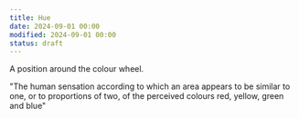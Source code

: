 ```yaml
---
title: Hue
date: 2024-09-01 00:00
modified: 2024-09-01 00:00
status: draft
---
```


A position around the colour wheel.

"The human sensation according to which an area appears to be similar to one, or to proportions of two, of the perceived colours red, yellow, green and blue"
